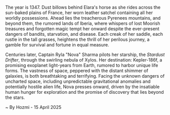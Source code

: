 
The year is 1347.  Dust billows behind Elara's horse as she rides across the sun-baked plains of France, her worn leather satchel containing all her worldly possessions.  Ahead lies the treacherous Pyrenees mountains, and beyond them, the rumored lands of Iberia, where whispers of lost Moorish treasures and forgotten magic tempt her onward despite the ever-present dangers of bandits, starvation, and disease. Each creak of her saddle, each rustle in the tall grasses, heightens the thrill of her perilous journey, a gamble for survival and fortune in equal measure.

Centuries later, Captain Ryla "Nova" Sharma pilots her starship, the *Stardust Drifter*, through the swirling nebula of Xylos.  Her destination: Kepler-186f, a promising exoplanet light-years from Earth, rumored to harbor unique life forms.  The vastness of space, peppered with the distant shimmer of galaxies, is both breathtaking and terrifying.  Facing the unknown dangers of uncharted space, including unpredictable gravitational anomalies and potentially hostile alien life, Nova presses onward, driven by the insatiable human hunger for exploration and the promise of discovery that lies beyond the stars.

~ By Hozmi - 15 April 2025
